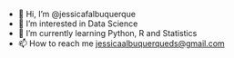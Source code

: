 - 👋 Hi, I’m @jessicafalbuquerque
- 👀 I’m interested in Data Science
- 🌱 I’m currently learning Python, R and Statistics
- 📫 How to reach me jessicaalbuquerqueds@gmail.com

<!---
jessicafalbuquerque/jessicafalbuquerque is a ✨ special ✨ repository because its `README.md` (this file) appears on your GitHub profile.
You can click the Preview link to take a look at your changes.
--->
